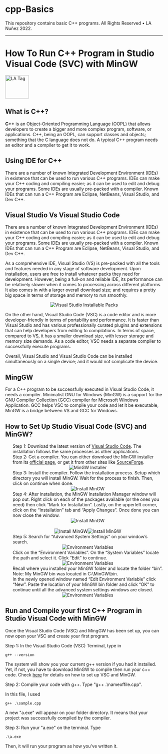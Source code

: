# cpp-Basics
This repository contains basic C++ programs. All Rights Reserved • LA Nuñez 2022.
<hr>

<h1>How To Run C++ Program in Studio Visual Code (SVC) with MinGW</h1>
<div>
<img src=".\.image\LA-Tag2.png" alt="LA Tag" height="75">
</div>


<h2>What is C++?</h2>

<p> <b>C++</b> is an Object-Oriented Programming Language (OOPL) that allows developers to create a  bigger and more complex program, software, or applications. C++, being an OOPL, can support classes and objects; something that the C language does not do. A typical C++ program needs an editor and a compiler to get it to work.  </p>

<div>
<h2>Using IDE for C++</h2>

<p> There are a number of known Integrated Development Environment (IDEs) in existence that can be used to run various C++ programs. IDEs can make your C++ coding and compiling easier; as it can be used to edit and debug your programs. Some IDEs are usually pre-packed with a compiler. Known IDEs that can run a C++ Program are Eclipse, NetBeans, Visual Studio, and Dev C++. 
 </p>
</div>


<div>
<h2>Visual Studio Vs Visual Studio Code</h2>

<p> There are a number of known Integrated Development Environment (IDEs) in existence that can be used to run various C++ programs. IDEs can make your C++ coding and compiling easier; as it can be used to edit and debug your programs. Some IDEs are usually pre-packed with a compiler. Known IDEs that can run a C++ Program are Eclipse, NetBeans, Visual Studio, and Dev C++. 
 </p>

<p> As a comprehensive IDE, Visual Studio (VS) is pre-packed with all the tools and features needed in any stage of software development. Upon installation, users are free to install whatever packs they need for development. However,  being a full-on and reliable IDE, its performance can be relatively slower when it comes to processing across different platforms. It also comes in with a larger overall download size; and requires a pretty big space in terms of storage and memory to run smoothly.
 </p>

<div style="display:flex; justify-content:center">
<img src=".\.image\VisualStudio-packs.png" alt="Visual Studio Installable Packs">
</div>

<p> On the other hand, Visual Studio Code (VSC) is a code editor and is more developer-friendly in terms of portability and performance. It is faster than Visual Studio and has various professionally curated plugins and extensions that can help developers from editing to compilations. In terms of space, compared to VS, it has a smaller download size, with lesser storage and memory size demands. As a code editor, VSC needs a separate compiler to successfully execute programs.
 </p>

<p> Overall, Visual Studio and Visual Studio Code can be installed simultaneously on a single device; and it would not complicate the device. 
 </p>

</div>

<div>
<h2>MingGW</h2>
<p>For a C++ program to be successfully executed in Visual Studio Code, it needs a compiler. Minimalist GNU for Windows (MinGW) is a support for the GNU Compiler Collection (GCC) compiler for Microsoft Windows Application. GCC helps VSC to compile your code and let it be executable, MinGW is a bridge between VS and GCC for Windows.</p>
</div>


<div id="how-to-install">
<h2>How to Set Up Studio Visual Code (SVC) and MinGW?</h2>
   <ul style="list-style-type:none;">
      <li>Step 1: Download the latest version of <a href="https://code.visualstudio.com/download">Visual Studio Code</a>. The installation follows the same processes as other applications.</li>
      <li>Step 2: Get a compiler. You can either download the MinGW installer from its <a href="https://www.mingw-w64.org">official page</a>, or get it from other sites like <a href="https://sourceforge.net/projects/mingw/">SourceForge</a>.</li>
        <div style="display:flex; justify-content:center">
        <img src=".\.image\Step2-Download.png" alt="MinGW Installer">
        </div>
      <li>Step 3: Install the compiler. Follow the installation process. Setup which directory you will install MinGW. Wait for the process to finish. Then, click on continue when done.</li>
        <div style="display:flex; justify-content:center">
        <img src=".\.image\Step3-Install MinGW.png" alt="Install MinGW">
        </div>
        <li>Step 4: After installation, the MinGW Installation Manager window will pop out. Right click on each of the packages available (or the ones you need) then click “Mark for Installation”. Lastly, on the upperleft corner, click on the “Installation” tab and “Apply Changes”. Once done you can now close the window. </li>
        <div style="display:flex; justify-content:center">
        <img src=".\.image\Step4-MinGW Installation Manager.png" alt="Install MinGW">
        </div><br>
        <div style="display:flex; justify-content:center">
        <img src=".\.image\Step4 - Mark for Installation.png" alt="Install MinGW"> <img src=".\.image\img.png" alt="Install MinGW">
        </div>
        <li>Step 5: Search for “Advanced System Settings” on your window’s search.</li>
        <div style="display:flex; justify-content:center">
        <img src=".\.image\Step5-WindowsSearch.png" alt="Environment Variables">
        </div>
        <li>Click on the “Environment Variables”. On the “System Variables” locate the path and select it. Click “Edit” to continue.</li>
        <div style="display:flex; justify-content:center">
        <img src=".\.image\Step 5 - Set1.png" alt="Environment Variables">
        </div>
        <li>Recall where you installed your MinGW folder and locate the folder “bin”. Note: My MinGW bin was located in C:\MinGW\bin.</li>
        <li>In the newly opened window named “Edit Environment Variable” click “New”. Paste the location of your MinGW bin folder and click “OK” to continue until all the advanced system settings windows are closed.</li>
        <div style="display:flex; justify-content:center">
        <img src=".\.image\Step 5 - Set2.png" alt="Environment Variables">
        </div> </ul>
</div>

<div>
<h2>Run and Compile your first C++ Program in Studio Visual Code with MinGW</h2>
<p>Once the Visual Studio Code (VSC) and MingGW has been set up, you can now open your VSC and create your first program. 
</p>
</div>  
Step 1: In the Visual Studio Code (VSC) Terminal, type in 

~~~
g++ --version
~~~
 
The system will show you your current g++ version if you had it installed. Yet, if not, you have to download MinGW to compile then run your c++ code. Check <a href="how-to-install"> here</a> for details on how to set up VSC and MinGW.

Step 2: Compile your code with g++. Type "g++ .\nameoffile.cpp". 

In this file, I used

~~~
g++ .\sample.cpp
~~~

A new "a.exe" will appear on your folder directory. It means that your project was successfully compiled by the compiler.  

Step 3: Run your "a.exe" on the terminal. Type 
~~~
.\a.exe
~~~
Then, it will run your program as how you've written it.
